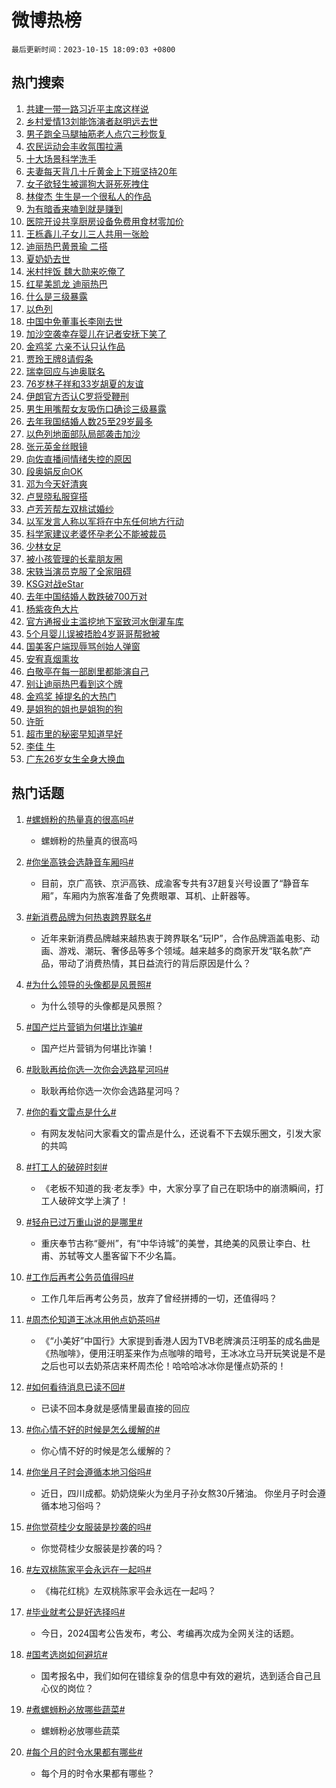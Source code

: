 # 微博热榜

`最后更新时间：2023-10-15 18:09:03 +0800`

## 热门搜索

1. [共建一带一路习近平主席这样说](https://m.weibo.cn/search?containerid=100103type%3D1%26t%3D10%26q%3D%23%E5%85%B1%E5%BB%BA%E4%B8%80%E5%B8%A6%E4%B8%80%E8%B7%AF%E4%B9%A0%E8%BF%91%E5%B9%B3%E4%B8%BB%E5%B8%AD%E8%BF%99%E6%A0%B7%E8%AF%B4%23&stream_entry_id=51&isnewpage=1&extparam=seat%3D1%26stream_entry_id%3D51%26pos%3D0%26filter_type%3Drealtimehot%26q%3D%2523%25E5%2585%25B1%25E5%25BB%25BA%25E4%25B8%2580%25E5%25B8%25A6%25E4%25B8%2580%25E8%25B7%25AF%25E4%25B9%25A0%25E8%25BF%2591%25E5%25B9%25B3%25E4%25B8%25BB%25E5%25B8%25AD%25E8%25BF%2599%25E6%25A0%25B7%25E8%25AF%25B4%2523%26dgr%3D0%26c_type%3D51%26cate%3D10103%26display_time%3D1697364542%26pre_seqid%3D169736454257102721027)
1. [乡村爱情13刘能饰演者赵明远去世](https://m.weibo.cn/search?containerid=100103type%3D1%26t%3D10%26q%3D%23%E4%B9%A1%E6%9D%91%E7%88%B1%E6%83%8513%E5%88%98%E8%83%BD%E9%A5%B0%E6%BC%94%E8%80%85%E8%B5%B5%E6%98%8E%E8%BF%9C%E5%8E%BB%E4%B8%96%23&stream_entry_id=31&isnewpage=1&extparam=seat%3D1%26band_rank%3D1%26cate%3D5001%26stream_entry_id%3D31%26lcate%3D5001%26q%3D%2523%25E4%25B9%25A1%25E6%259D%2591%25E7%2588%25B1%25E6%2583%258513%25E5%2588%2598%25E8%2583%25BD%25E9%25A5%25B0%25E6%25BC%2594%25E8%2580%2585%25E8%25B5%25B5%25E6%2598%258E%25E8%25BF%259C%25E5%258E%25BB%25E4%25B8%2596%2523%26pos%3D0%26flag%3D2%26c_type%3D31%26dgr%3D0%26realpos%3D1%26filter_type%3Drealtimehot%26display_time%3D1697364542%26pre_seqid%3D169736454257102721027)
1. [男子跑全马腿抽筋老人点穴三秒恢复](https://m.weibo.cn/search?containerid=100103type%3D1%26t%3D10%26q%3D%23%E7%94%B7%E5%AD%90%E8%B7%91%E5%85%A8%E9%A9%AC%E8%85%BF%E6%8A%BD%E7%AD%8B%E8%80%81%E4%BA%BA%E7%82%B9%E7%A9%B4%E4%B8%89%E7%A7%92%E6%81%A2%E5%A4%8D%23&stream_entry_id=31&isnewpage=1&extparam=seat%3D1%26band_rank%3D2%26cate%3D5001%26stream_entry_id%3D31%26lcate%3D5001%26q%3D%2523%25E7%2594%25B7%25E5%25AD%2590%25E8%25B7%2591%25E5%2585%25A8%25E9%25A9%25AC%25E8%2585%25BF%25E6%258A%25BD%25E7%25AD%258B%25E8%2580%2581%25E4%25BA%25BA%25E7%2582%25B9%25E7%25A9%25B4%25E4%25B8%2589%25E7%25A7%2592%25E6%2581%25A2%25E5%25A4%258D%2523%26pos%3D1%26flag%3D32768%26c_type%3D31%26dgr%3D0%26realpos%3D2%26filter_type%3Drealtimehot%26display_time%3D1697364542%26pre_seqid%3D169736454257102721027)
1. [农民运动会丰收氛围拉满](https://m.weibo.cn/search?containerid=100103type%3D1%26t%3D10%26q%3D%23%E5%86%9C%E6%B0%91%E8%BF%90%E5%8A%A8%E4%BC%9A%E4%B8%B0%E6%94%B6%E6%B0%9B%E5%9B%B4%E6%8B%89%E6%BB%A1%23&stream_entry_id=31&isnewpage=1&extparam=seat%3D1%26band_rank%3D3%26cate%3D5001%26stream_entry_id%3D31%26lcate%3D5001%26q%3D%2523%25E5%2586%259C%25E6%25B0%2591%25E8%25BF%2590%25E5%258A%25A8%25E4%25BC%259A%25E4%25B8%25B0%25E6%2594%25B6%25E6%25B0%259B%25E5%259B%25B4%25E6%258B%2589%25E6%25BB%25A1%2523%26pos%3D2%26flag%3D0%26c_type%3D31%26dgr%3D0%26realpos%3D3%26filter_type%3Drealtimehot%26display_time%3D1697364542%26pre_seqid%3D169736454257102721027)
1. [十大场景科学洗手](https://m.weibo.cn/search?containerid=100103type%3D1%26t%3D10%26q%3D%23%E5%8D%81%E5%A4%A7%E5%9C%BA%E6%99%AF%E7%A7%91%E5%AD%A6%E6%B4%97%E6%89%8B%23&stream_entry_id=31&isnewpage=1&extparam=seat%3D1%26band_rank%3D4%26stream_entry_id%3D31%26is_ad_pos%3D1%26adid%3D207777%26lcate%3D5001%26topic_ad%3D1%26pos%3D3%26filter_type%3Drealtimehot%26q%3D%2523%25E5%258D%2581%25E5%25A4%25A7%25E5%259C%25BA%25E6%2599%25AF%25E7%25A7%2591%25E5%25AD%25A6%25E6%25B4%2597%25E6%2589%258B%2523%26dgr%3D0%26c_type%3D31%26cate%3D5001%26display_time%3D1697364542%26pre_seqid%3D169736454257102721027)
1. [夫妻每天背几十斤黄金上下班坚持20年](https://m.weibo.cn/search?containerid=100103type%3D1%26t%3D10%26q%3D%23%E5%A4%AB%E5%A6%BB%E6%AF%8F%E5%A4%A9%E8%83%8C%E5%87%A0%E5%8D%81%E6%96%A4%E9%BB%84%E9%87%91%E4%B8%8A%E4%B8%8B%E7%8F%AD%E5%9D%9A%E6%8C%8120%E5%B9%B4%23&stream_entry_id=31&isnewpage=1&extparam=seat%3D1%26band_rank%3D4%26cate%3D5001%26stream_entry_id%3D31%26lcate%3D5001%26q%3D%2523%25E5%25A4%25AB%25E5%25A6%25BB%25E6%25AF%258F%25E5%25A4%25A9%25E8%2583%258C%25E5%2587%25A0%25E5%258D%2581%25E6%2596%25A4%25E9%25BB%2584%25E9%2587%2591%25E4%25B8%258A%25E4%25B8%258B%25E7%258F%25AD%25E5%259D%259A%25E6%258C%258120%25E5%25B9%25B4%2523%26pos%3D4%26flag%3D1%26c_type%3D31%26dgr%3D0%26realpos%3D4%26filter_type%3Drealtimehot%26display_time%3D1697364542%26pre_seqid%3D169736454257102721027)
1. [女子欲轻生被遛狗大哥死死拽住](https://m.weibo.cn/search?containerid=100103type%3D1%26t%3D10%26q%3D%23%E5%A5%B3%E5%AD%90%E6%AC%B2%E8%BD%BB%E7%94%9F%E8%A2%AB%E9%81%9B%E7%8B%97%E5%A4%A7%E5%93%A5%E6%AD%BB%E6%AD%BB%E6%8B%BD%E4%BD%8F%23&stream_entry_id=31&isnewpage=1&extparam=seat%3D1%26band_rank%3D5%26cate%3D5001%26stream_entry_id%3D31%26lcate%3D5001%26q%3D%2523%25E5%25A5%25B3%25E5%25AD%2590%25E6%25AC%25B2%25E8%25BD%25BB%25E7%2594%259F%25E8%25A2%25AB%25E9%2581%259B%25E7%258B%2597%25E5%25A4%25A7%25E5%2593%25A5%25E6%25AD%25BB%25E6%25AD%25BB%25E6%258B%25BD%25E4%25BD%258F%2523%26pos%3D5%26flag%3D32768%26c_type%3D31%26dgr%3D0%26realpos%3D5%26filter_type%3Drealtimehot%26display_time%3D1697364542%26pre_seqid%3D169736454257102721027)
1. [林俊杰 生生是一个很私人的作品](https://m.weibo.cn/search?containerid=100103type%3D1%26t%3D10%26q%3D%E6%9E%97%E4%BF%8A%E6%9D%B0+%E7%94%9F%E7%94%9F%E6%98%AF%E4%B8%80%E4%B8%AA%E5%BE%88%E7%A7%81%E4%BA%BA%E7%9A%84%E4%BD%9C%E5%93%81&stream_entry_id=31&isnewpage=1&extparam=seat%3D1%26band_rank%3D6%26cate%3D5001%26stream_entry_id%3D31%26lcate%3D5001%26q%3D%25E6%259E%2597%25E4%25BF%258A%25E6%259D%25B0%2520%25E7%2594%259F%25E7%2594%259F%25E6%2598%25AF%25E4%25B8%2580%25E4%25B8%25AA%25E5%25BE%2588%25E7%25A7%2581%25E4%25BA%25BA%25E7%259A%2584%25E4%25BD%259C%25E5%2593%2581%26pos%3D6%26flag%3D1%26c_type%3D31%26dgr%3D0%26realpos%3D6%26filter_type%3Drealtimehot%26display_time%3D1697364542%26pre_seqid%3D169736454257102721027)
1. [为有暗香来嗑到就是赚到](https://m.weibo.cn/search?containerid=100103type%3D1%26t%3D10%26q%3D%23%E4%B8%BA%E6%9C%89%E6%9A%97%E9%A6%99%E6%9D%A5%E5%97%91%E5%88%B0%E5%B0%B1%E6%98%AF%E8%B5%9A%E5%88%B0%23&stream_entry_id=31&isnewpage=1&extparam=seat%3D1%26band_rank%3D7%26stream_entry_id%3D31%26is_ad_pos%3D1%26lcate%3D5001%26adid%3D207905%26pos%3D7%26filter_type%3Drealtimehot%26q%3D%2523%25E4%25B8%25BA%25E6%259C%2589%25E6%259A%2597%25E9%25A6%2599%25E6%259D%25A5%25E5%2597%2591%25E5%2588%25B0%25E5%25B0%25B1%25E6%2598%25AF%25E8%25B5%259A%25E5%2588%25B0%2523%26dgr%3D0%26c_type%3D31%26cate%3D5001%26display_time%3D1697364542%26pre_seqid%3D169736454257102721027)
1. [医院开设共享厨房设备免费用食材零加价](https://m.weibo.cn/search?containerid=100103type%3D1%26t%3D10%26q%3D%23%E5%8C%BB%E9%99%A2%E5%BC%80%E8%AE%BE%E5%85%B1%E4%BA%AB%E5%8E%A8%E6%88%BF%E8%AE%BE%E5%A4%87%E5%85%8D%E8%B4%B9%E7%94%A8%E9%A3%9F%E6%9D%90%E9%9B%B6%E5%8A%A0%E4%BB%B7%23&stream_entry_id=31&isnewpage=1&extparam=seat%3D1%26band_rank%3D7%26cate%3D5001%26stream_entry_id%3D31%26lcate%3D5001%26q%3D%2523%25E5%258C%25BB%25E9%2599%25A2%25E5%25BC%2580%25E8%25AE%25BE%25E5%2585%25B1%25E4%25BA%25AB%25E5%258E%25A8%25E6%2588%25BF%25E8%25AE%25BE%25E5%25A4%2587%25E5%2585%258D%25E8%25B4%25B9%25E7%2594%25A8%25E9%25A3%259F%25E6%259D%2590%25E9%259B%25B6%25E5%258A%25A0%25E4%25BB%25B7%2523%26pos%3D8%26flag%3D32768%26c_type%3D31%26dgr%3D0%26realpos%3D7%26filter_type%3Drealtimehot%26display_time%3D1697364542%26pre_seqid%3D169736454257102721027)
1. [王栎鑫儿子女儿三人共用一张脸](https://m.weibo.cn/search?containerid=100103type%3D1%26t%3D10%26q%3D%23%E7%8E%8B%E6%A0%8E%E9%91%AB%E5%84%BF%E5%AD%90%E5%A5%B3%E5%84%BF%E4%B8%89%E4%BA%BA%E5%85%B1%E7%94%A8%E4%B8%80%E5%BC%A0%E8%84%B8%23&stream_entry_id=31&isnewpage=1&extparam=seat%3D1%26band_rank%3D8%26cate%3D5001%26stream_entry_id%3D31%26lcate%3D5001%26q%3D%2523%25E7%258E%258B%25E6%25A0%258E%25E9%2591%25AB%25E5%2584%25BF%25E5%25AD%2590%25E5%25A5%25B3%25E5%2584%25BF%25E4%25B8%2589%25E4%25BA%25BA%25E5%2585%25B1%25E7%2594%25A8%25E4%25B8%2580%25E5%25BC%25A0%25E8%2584%25B8%2523%26pos%3D9%26flag%3D2%26c_type%3D31%26dgr%3D0%26realpos%3D8%26filter_type%3Drealtimehot%26display_time%3D1697364542%26pre_seqid%3D169736454257102721027)
1. [迪丽热巴黄景瑜 二搭](https://m.weibo.cn/search?containerid=100103type%3D1%26t%3D10%26q%3D%E8%BF%AA%E4%B8%BD%E7%83%AD%E5%B7%B4%E9%BB%84%E6%99%AF%E7%91%9C+%E4%BA%8C%E6%90%AD&stream_entry_id=31&isnewpage=1&extparam=seat%3D1%26band_rank%3D9%26cate%3D5001%26stream_entry_id%3D31%26lcate%3D5001%26q%3D%25E8%25BF%25AA%25E4%25B8%25BD%25E7%2583%25AD%25E5%25B7%25B4%25E9%25BB%2584%25E6%2599%25AF%25E7%2591%259C%2520%25E4%25BA%258C%25E6%2590%25AD%26pos%3D10%26flag%3D2%26c_type%3D31%26dgr%3D0%26realpos%3D9%26filter_type%3Drealtimehot%26display_time%3D1697364542%26pre_seqid%3D169736454257102721027)
1. [夏奶奶去世](https://m.weibo.cn/search?containerid=100103type%3D1%26t%3D10%26q%3D%E5%A4%8F%E5%A5%B6%E5%A5%B6%E5%8E%BB%E4%B8%96&stream_entry_id=31&isnewpage=1&extparam=seat%3D1%26band_rank%3D10%26cate%3D5001%26stream_entry_id%3D31%26lcate%3D5001%26q%3D%25E5%25A4%258F%25E5%25A5%25B6%25E5%25A5%25B6%25E5%258E%25BB%25E4%25B8%2596%26pos%3D11%26flag%3D2%26c_type%3D31%26dgr%3D0%26realpos%3D10%26filter_type%3Drealtimehot%26display_time%3D1697364542%26pre_seqid%3D169736454257102721027)
1. [米村拌饭 魏大勋来吃俺了](https://m.weibo.cn/search?containerid=100103type%3D1%26t%3D10%26q%3D%E7%B1%B3%E6%9D%91%E6%8B%8C%E9%A5%AD+%E9%AD%8F%E5%A4%A7%E5%8B%8B%E6%9D%A5%E5%90%83%E4%BF%BA%E4%BA%86&stream_entry_id=31&isnewpage=1&extparam=seat%3D1%26band_rank%3D11%26cate%3D5001%26stream_entry_id%3D31%26lcate%3D5001%26q%3D%25E7%25B1%25B3%25E6%259D%2591%25E6%258B%258C%25E9%25A5%25AD%2520%25E9%25AD%258F%25E5%25A4%25A7%25E5%258B%258B%25E6%259D%25A5%25E5%2590%2583%25E4%25BF%25BA%25E4%25BA%2586%26pos%3D12%26flag%3D1%26c_type%3D31%26dgr%3D0%26realpos%3D11%26filter_type%3Drealtimehot%26display_time%3D1697364542%26pre_seqid%3D169736454257102721027)
1. [红星美凯龙 迪丽热巴](https://m.weibo.cn/search?containerid=100103type%3D1%26t%3D10%26q%3D%E7%BA%A2%E6%98%9F%E7%BE%8E%E5%87%AF%E9%BE%99+%E8%BF%AA%E4%B8%BD%E7%83%AD%E5%B7%B4&stream_entry_id=31&isnewpage=1&extparam=seat%3D1%26band_rank%3D12%26cate%3D5001%26stream_entry_id%3D31%26lcate%3D5001%26q%3D%25E7%25BA%25A2%25E6%2598%259F%25E7%25BE%258E%25E5%2587%25AF%25E9%25BE%2599%2520%25E8%25BF%25AA%25E4%25B8%25BD%25E7%2583%25AD%25E5%25B7%25B4%26pos%3D13%26flag%3D0%26c_type%3D31%26dgr%3D0%26realpos%3D12%26filter_type%3Drealtimehot%26display_time%3D1697364542%26pre_seqid%3D169736454257102721027)
1. [什么是三级暴露](https://m.weibo.cn/search?containerid=100103type%3D1%26t%3D10%26q%3D%23%E4%BB%80%E4%B9%88%E6%98%AF%E4%B8%89%E7%BA%A7%E6%9A%B4%E9%9C%B2%23&stream_entry_id=31&isnewpage=1&extparam=seat%3D1%26band_rank%3D13%26cate%3D5001%26stream_entry_id%3D31%26lcate%3D5001%26q%3D%2523%25E4%25BB%2580%25E4%25B9%2588%25E6%2598%25AF%25E4%25B8%2589%25E7%25BA%25A7%25E6%259A%25B4%25E9%259C%25B2%2523%26pos%3D14%26flag%3D2%26c_type%3D31%26dgr%3D0%26realpos%3D13%26filter_type%3Drealtimehot%26display_time%3D1697364542%26pre_seqid%3D169736454257102721027)
1. [以色列](https://m.weibo.cn/search?containerid=100103type%3D1%26t%3D10%26q%3D%23%E4%BB%A5%E8%89%B2%E5%88%97%23&stream_entry_id=31&isnewpage=1&extparam=seat%3D1%26band_rank%3D14%26cate%3D5001%26stream_entry_id%3D31%26lcate%3D5001%26q%3D%2523%25E4%25BB%25A5%25E8%2589%25B2%25E5%2588%2597%2523%26pos%3D15%26flag%3D1%26c_type%3D31%26dgr%3D0%26realpos%3D14%26filter_type%3Drealtimehot%26display_time%3D1697364542%26pre_seqid%3D169736454257102721027)
1. [中国中免董事长李刚去世](https://m.weibo.cn/search?containerid=100103type%3D1%26t%3D10%26q%3D%23%E4%B8%AD%E5%9B%BD%E4%B8%AD%E5%85%8D%E8%91%A3%E4%BA%8B%E9%95%BF%E6%9D%8E%E5%88%9A%E5%8E%BB%E4%B8%96%23&stream_entry_id=31&isnewpage=1&extparam=seat%3D1%26band_rank%3D15%26cate%3D5001%26stream_entry_id%3D31%26lcate%3D5001%26q%3D%2523%25E4%25B8%25AD%25E5%259B%25BD%25E4%25B8%25AD%25E5%2585%258D%25E8%2591%25A3%25E4%25BA%258B%25E9%2595%25BF%25E6%259D%258E%25E5%2588%259A%25E5%258E%25BB%25E4%25B8%2596%2523%26pos%3D16%26flag%3D1%26c_type%3D31%26dgr%3D0%26realpos%3D15%26filter_type%3Drealtimehot%26display_time%3D1697364542%26pre_seqid%3D169736454257102721027)
1. [加沙空袭幸存婴儿在记者安抚下笑了](https://m.weibo.cn/search?containerid=100103type%3D1%26t%3D10%26q%3D%23%E5%8A%A0%E6%B2%99%E7%A9%BA%E8%A2%AD%E5%B9%B8%E5%AD%98%E5%A9%B4%E5%84%BF%E5%9C%A8%E8%AE%B0%E8%80%85%E5%AE%89%E6%8A%9A%E4%B8%8B%E7%AC%91%E4%BA%86%23&stream_entry_id=31&isnewpage=1&extparam=seat%3D1%26band_rank%3D16%26cate%3D5001%26stream_entry_id%3D31%26lcate%3D5001%26q%3D%2523%25E5%258A%25A0%25E6%25B2%2599%25E7%25A9%25BA%25E8%25A2%25AD%25E5%25B9%25B8%25E5%25AD%2598%25E5%25A9%25B4%25E5%2584%25BF%25E5%259C%25A8%25E8%25AE%25B0%25E8%2580%2585%25E5%25AE%2589%25E6%258A%259A%25E4%25B8%258B%25E7%25AC%2591%25E4%25BA%2586%2523%26pos%3D17%26flag%3D0%26c_type%3D31%26dgr%3D0%26realpos%3D16%26filter_type%3Drealtimehot%26display_time%3D1697364542%26pre_seqid%3D169736454257102721027)
1. [金鸡奖 六亲不认只认作品](https://m.weibo.cn/search?containerid=100103type%3D1%26t%3D10%26q%3D%E9%87%91%E9%B8%A1%E5%A5%96+%E5%85%AD%E4%BA%B2%E4%B8%8D%E8%AE%A4%E5%8F%AA%E8%AE%A4%E4%BD%9C%E5%93%81&stream_entry_id=31&isnewpage=1&extparam=seat%3D1%26band_rank%3D17%26cate%3D5001%26stream_entry_id%3D31%26lcate%3D5001%26q%3D%25E9%2587%2591%25E9%25B8%25A1%25E5%25A5%2596%2520%25E5%2585%25AD%25E4%25BA%25B2%25E4%25B8%258D%25E8%25AE%25A4%25E5%258F%25AA%25E8%25AE%25A4%25E4%25BD%259C%25E5%2593%2581%26pos%3D18%26flag%3D0%26c_type%3D31%26dgr%3D0%26realpos%3D17%26filter_type%3Drealtimehot%26display_time%3D1697364542%26pre_seqid%3D169736454257102721027)
1. [贾玲王牌8请假条](https://m.weibo.cn/search?containerid=100103type%3D1%26t%3D10%26q%3D%23%E8%B4%BE%E7%8E%B2%E7%8E%8B%E7%89%8C8%E8%AF%B7%E5%81%87%E6%9D%A1%23&stream_entry_id=31&isnewpage=1&extparam=seat%3D1%26band_rank%3D18%26cate%3D5001%26stream_entry_id%3D31%26lcate%3D5001%26q%3D%2523%25E8%25B4%25BE%25E7%258E%25B2%25E7%258E%258B%25E7%2589%258C8%25E8%25AF%25B7%25E5%2581%2587%25E6%259D%25A1%2523%26pos%3D19%26flag%3D2%26c_type%3D31%26dgr%3D0%26realpos%3D18%26filter_type%3Drealtimehot%26display_time%3D1697364542%26pre_seqid%3D169736454257102721027)
1. [瑞幸回应与迪奥联名](https://m.weibo.cn/search?containerid=100103type%3D1%26t%3D10%26q%3D%23%E7%91%9E%E5%B9%B8%E5%9B%9E%E5%BA%94%E4%B8%8E%E8%BF%AA%E5%A5%A5%E8%81%94%E5%90%8D%23&stream_entry_id=31&isnewpage=1&extparam=seat%3D1%26band_rank%3D19%26cate%3D5001%26stream_entry_id%3D31%26lcate%3D5001%26q%3D%2523%25E7%2591%259E%25E5%25B9%25B8%25E5%259B%259E%25E5%25BA%2594%25E4%25B8%258E%25E8%25BF%25AA%25E5%25A5%25A5%25E8%2581%2594%25E5%2590%258D%2523%26pos%3D20%26flag%3D0%26c_type%3D31%26dgr%3D0%26realpos%3D19%26filter_type%3Drealtimehot%26display_time%3D1697364542%26pre_seqid%3D169736454257102721027)
1. [76岁林子祥和33岁胡夏的友谊](https://m.weibo.cn/search?containerid=100103type%3D1%26t%3D10%26q%3D%2376%E5%B2%81%E6%9E%97%E5%AD%90%E7%A5%A5%E5%92%8C33%E5%B2%81%E8%83%A1%E5%A4%8F%E7%9A%84%E5%8F%8B%E8%B0%8A%23&stream_entry_id=31&isnewpage=1&extparam=seat%3D1%26band_rank%3D20%26cate%3D5001%26stream_entry_id%3D31%26lcate%3D5001%26q%3D%252376%25E5%25B2%2581%25E6%259E%2597%25E5%25AD%2590%25E7%25A5%25A5%25E5%2592%258C33%25E5%25B2%2581%25E8%2583%25A1%25E5%25A4%258F%25E7%259A%2584%25E5%258F%258B%25E8%25B0%258A%2523%26pos%3D21%26flag%3D0%26c_type%3D31%26dgr%3D0%26realpos%3D20%26filter_type%3Drealtimehot%26display_time%3D1697364542%26pre_seqid%3D169736454257102721027)
1. [伊朗官方否认C罗将受鞭刑](https://m.weibo.cn/search?containerid=100103type%3D1%26t%3D10%26q%3D%23%E4%BC%8A%E6%9C%97%E5%AE%98%E6%96%B9%E5%90%A6%E8%AE%A4C%E7%BD%97%E5%B0%86%E5%8F%97%E9%9E%AD%E5%88%91%23&stream_entry_id=31&isnewpage=1&extparam=seat%3D1%26band_rank%3D21%26cate%3D5001%26stream_entry_id%3D31%26lcate%3D5001%26q%3D%2523%25E4%25BC%258A%25E6%259C%2597%25E5%25AE%2598%25E6%2596%25B9%25E5%2590%25A6%25E8%25AE%25A4C%25E7%25BD%2597%25E5%25B0%2586%25E5%258F%2597%25E9%259E%25AD%25E5%2588%2591%2523%26pos%3D22%26flag%3D1%26c_type%3D31%26dgr%3D0%26realpos%3D21%26filter_type%3Drealtimehot%26display_time%3D1697364542%26pre_seqid%3D169736454257102721027)
1. [男生用嘴帮女友吸伤口确诊三级暴露](https://m.weibo.cn/search?containerid=100103type%3D1%26t%3D10%26q%3D%23%E7%94%B7%E7%94%9F%E7%94%A8%E5%98%B4%E5%B8%AE%E5%A5%B3%E5%8F%8B%E5%90%B8%E4%BC%A4%E5%8F%A3%E7%A1%AE%E8%AF%8A%E4%B8%89%E7%BA%A7%E6%9A%B4%E9%9C%B2%23&stream_entry_id=31&isnewpage=1&extparam=seat%3D1%26band_rank%3D22%26cate%3D5001%26stream_entry_id%3D31%26lcate%3D5001%26q%3D%2523%25E7%2594%25B7%25E7%2594%259F%25E7%2594%25A8%25E5%2598%25B4%25E5%25B8%25AE%25E5%25A5%25B3%25E5%258F%258B%25E5%2590%25B8%25E4%25BC%25A4%25E5%258F%25A3%25E7%25A1%25AE%25E8%25AF%258A%25E4%25B8%2589%25E7%25BA%25A7%25E6%259A%25B4%25E9%259C%25B2%2523%26pos%3D23%26flag%3D0%26c_type%3D31%26dgr%3D0%26realpos%3D22%26filter_type%3Drealtimehot%26display_time%3D1697364542%26pre_seqid%3D169736454257102721027)
1. [去年我国结婚人数25至29岁最多](https://m.weibo.cn/search?containerid=100103type%3D1%26t%3D10%26q%3D%23%E5%8E%BB%E5%B9%B4%E6%88%91%E5%9B%BD%E7%BB%93%E5%A9%9A%E4%BA%BA%E6%95%B025%E8%87%B329%E5%B2%81%E6%9C%80%E5%A4%9A%23&stream_entry_id=31&isnewpage=1&extparam=seat%3D1%26band_rank%3D23%26cate%3D5001%26stream_entry_id%3D31%26lcate%3D5001%26q%3D%2523%25E5%258E%25BB%25E5%25B9%25B4%25E6%2588%2591%25E5%259B%25BD%25E7%25BB%2593%25E5%25A9%259A%25E4%25BA%25BA%25E6%2595%25B025%25E8%2587%25B329%25E5%25B2%2581%25E6%259C%2580%25E5%25A4%259A%2523%26pos%3D24%26flag%3D1%26c_type%3D31%26dgr%3D0%26realpos%3D23%26filter_type%3Drealtimehot%26display_time%3D1697364542%26pre_seqid%3D169736454257102721027)
1. [以色列地面部队局部袭击加沙](https://m.weibo.cn/search?containerid=100103type%3D1%26t%3D10%26q%3D%23%E4%BB%A5%E8%89%B2%E5%88%97%E5%9C%B0%E9%9D%A2%E9%83%A8%E9%98%9F%E5%B1%80%E9%83%A8%E8%A2%AD%E5%87%BB%E5%8A%A0%E6%B2%99%23&stream_entry_id=31&isnewpage=1&extparam=seat%3D1%26band_rank%3D24%26cate%3D5001%26stream_entry_id%3D31%26lcate%3D5001%26q%3D%2523%25E4%25BB%25A5%25E8%2589%25B2%25E5%2588%2597%25E5%259C%25B0%25E9%259D%25A2%25E9%2583%25A8%25E9%2598%259F%25E5%25B1%2580%25E9%2583%25A8%25E8%25A2%25AD%25E5%2587%25BB%25E5%258A%25A0%25E6%25B2%2599%2523%26pos%3D25%26flag%3D1%26c_type%3D31%26dgr%3D0%26realpos%3D24%26filter_type%3Drealtimehot%26display_time%3D1697364542%26pre_seqid%3D169736454257102721027)
1. [张元英金丝眼镜](https://m.weibo.cn/search?containerid=100103type%3D1%26t%3D10%26q%3D%23%E5%BC%A0%E5%85%83%E8%8B%B1%E9%87%91%E4%B8%9D%E7%9C%BC%E9%95%9C%23&stream_entry_id=31&isnewpage=1&extparam=seat%3D1%26band_rank%3D25%26cate%3D5001%26stream_entry_id%3D31%26lcate%3D5001%26q%3D%2523%25E5%25BC%25A0%25E5%2585%2583%25E8%258B%25B1%25E9%2587%2591%25E4%25B8%259D%25E7%259C%25BC%25E9%2595%259C%2523%26pos%3D26%26flag%3D0%26c_type%3D31%26dgr%3D0%26realpos%3D25%26filter_type%3Drealtimehot%26display_time%3D1697364542%26pre_seqid%3D169736454257102721027)
1. [向佐直播间情绪失控的原因](https://m.weibo.cn/search?containerid=100103type%3D1%26t%3D10%26q%3D%23%E5%90%91%E4%BD%90%E7%9B%B4%E6%92%AD%E9%97%B4%E6%83%85%E7%BB%AA%E5%A4%B1%E6%8E%A7%E7%9A%84%E5%8E%9F%E5%9B%A0%23&stream_entry_id=31&isnewpage=1&extparam=seat%3D1%26band_rank%3D26%26cate%3D5001%26stream_entry_id%3D31%26lcate%3D5001%26q%3D%2523%25E5%2590%2591%25E4%25BD%2590%25E7%259B%25B4%25E6%2592%25AD%25E9%2597%25B4%25E6%2583%2585%25E7%25BB%25AA%25E5%25A4%25B1%25E6%258E%25A7%25E7%259A%2584%25E5%258E%259F%25E5%259B%25A0%2523%26pos%3D27%26flag%3D0%26c_type%3D31%26dgr%3D0%26realpos%3D26%26filter_type%3Drealtimehot%26display_time%3D1697364542%26pre_seqid%3D169736454257102721027)
1. [段奥娟反向OK](https://m.weibo.cn/search?containerid=100103type%3D1%26t%3D10%26q%3D%23%E6%AE%B5%E5%A5%A5%E5%A8%9F%E5%8F%8D%E5%90%91OK%23&stream_entry_id=31&isnewpage=1&extparam=seat%3D1%26band_rank%3D27%26cate%3D5001%26stream_entry_id%3D31%26lcate%3D5001%26q%3D%2523%25E6%25AE%25B5%25E5%25A5%25A5%25E5%25A8%259F%25E5%258F%258D%25E5%2590%2591OK%2523%26pos%3D28%26flag%3D1%26c_type%3D31%26dgr%3D0%26realpos%3D27%26filter_type%3Drealtimehot%26display_time%3D1697364542%26pre_seqid%3D169736454257102721027)
1. [邓为今天好清爽](https://m.weibo.cn/search?containerid=100103type%3D1%26t%3D10%26q%3D%23%E9%82%93%E4%B8%BA%E4%BB%8A%E5%A4%A9%E5%A5%BD%E6%B8%85%E7%88%BD%23&stream_entry_id=31&isnewpage=1&extparam=seat%3D1%26band_rank%3D28%26cate%3D5001%26stream_entry_id%3D31%26lcate%3D5001%26q%3D%2523%25E9%2582%2593%25E4%25B8%25BA%25E4%25BB%258A%25E5%25A4%25A9%25E5%25A5%25BD%25E6%25B8%2585%25E7%2588%25BD%2523%26pos%3D29%26flag%3D1%26c_type%3D31%26dgr%3D0%26realpos%3D28%26filter_type%3Drealtimehot%26display_time%3D1697364542%26pre_seqid%3D169736454257102721027)
1. [卢昱晓私服穿搭](https://m.weibo.cn/search?containerid=100103type%3D1%26t%3D10%26q%3D%23%E5%8D%A2%E6%98%B1%E6%99%93%E7%A7%81%E6%9C%8D%E7%A9%BF%E6%90%AD%23&stream_entry_id=31&isnewpage=1&extparam=seat%3D1%26band_rank%3D29%26cate%3D5001%26stream_entry_id%3D31%26lcate%3D5001%26q%3D%2523%25E5%258D%25A2%25E6%2598%25B1%25E6%2599%2593%25E7%25A7%2581%25E6%259C%258D%25E7%25A9%25BF%25E6%2590%25AD%2523%26pos%3D30%26flag%3D1%26c_type%3D31%26dgr%3D0%26realpos%3D29%26filter_type%3Drealtimehot%26display_time%3D1697364542%26pre_seqid%3D169736454257102721027)
1. [卢芳芳帮左双桃试婚纱](https://m.weibo.cn/search?containerid=100103type%3D1%26t%3D10%26q%3D%23%E5%8D%A2%E8%8A%B3%E8%8A%B3%E5%B8%AE%E5%B7%A6%E5%8F%8C%E6%A1%83%E8%AF%95%E5%A9%9A%E7%BA%B1%23&stream_entry_id=31&isnewpage=1&extparam=seat%3D1%26band_rank%3D30%26cate%3D5001%26stream_entry_id%3D31%26lcate%3D5001%26q%3D%2523%25E5%258D%25A2%25E8%258A%25B3%25E8%258A%25B3%25E5%25B8%25AE%25E5%25B7%25A6%25E5%258F%258C%25E6%25A1%2583%25E8%25AF%2595%25E5%25A9%259A%25E7%25BA%25B1%2523%26pos%3D31%26flag%3D1%26c_type%3D31%26dgr%3D0%26realpos%3D30%26filter_type%3Drealtimehot%26display_time%3D1697364542%26pre_seqid%3D169736454257102721027)
1. [以军发言人称以军将在中东任何地方行动](https://m.weibo.cn/search?containerid=100103type%3D1%26t%3D10%26q%3D%23%E4%BB%A5%E5%86%9B%E5%8F%91%E8%A8%80%E4%BA%BA%E7%A7%B0%E4%BB%A5%E5%86%9B%E5%B0%86%E5%9C%A8%E4%B8%AD%E4%B8%9C%E4%BB%BB%E4%BD%95%E5%9C%B0%E6%96%B9%E8%A1%8C%E5%8A%A8%23&stream_entry_id=31&isnewpage=1&extparam=seat%3D1%26band_rank%3D31%26cate%3D5001%26stream_entry_id%3D31%26lcate%3D5001%26q%3D%2523%25E4%25BB%25A5%25E5%2586%259B%25E5%258F%2591%25E8%25A8%2580%25E4%25BA%25BA%25E7%25A7%25B0%25E4%25BB%25A5%25E5%2586%259B%25E5%25B0%2586%25E5%259C%25A8%25E4%25B8%25AD%25E4%25B8%259C%25E4%25BB%25BB%25E4%25BD%2595%25E5%259C%25B0%25E6%2596%25B9%25E8%25A1%258C%25E5%258A%25A8%2523%26pos%3D32%26flag%3D1%26c_type%3D31%26dgr%3D0%26realpos%3D31%26filter_type%3Drealtimehot%26display_time%3D1697364542%26pre_seqid%3D169736454257102721027)
1. [科学家建议老婆怀孕老公不能被裁员](https://m.weibo.cn/search?containerid=100103type%3D1%26t%3D10%26q%3D%23%E7%A7%91%E5%AD%A6%E5%AE%B6%E5%BB%BA%E8%AE%AE%E8%80%81%E5%A9%86%E6%80%80%E5%AD%95%E8%80%81%E5%85%AC%E4%B8%8D%E8%83%BD%E8%A2%AB%E8%A3%81%E5%91%98%23&stream_entry_id=31&isnewpage=1&extparam=seat%3D1%26band_rank%3D32%26cate%3D5001%26stream_entry_id%3D31%26lcate%3D5001%26q%3D%2523%25E7%25A7%2591%25E5%25AD%25A6%25E5%25AE%25B6%25E5%25BB%25BA%25E8%25AE%25AE%25E8%2580%2581%25E5%25A9%2586%25E6%2580%2580%25E5%25AD%2595%25E8%2580%2581%25E5%2585%25AC%25E4%25B8%258D%25E8%2583%25BD%25E8%25A2%25AB%25E8%25A3%2581%25E5%2591%2598%2523%26pos%3D33%26flag%3D0%26c_type%3D31%26dgr%3D0%26realpos%3D32%26filter_type%3Drealtimehot%26display_time%3D1697364542%26pre_seqid%3D169736454257102721027)
1. [少林女足](https://m.weibo.cn/search?containerid=100103type%3D1%26t%3D10%26q%3D%E5%B0%91%E6%9E%97%E5%A5%B3%E8%B6%B3&stream_entry_id=31&isnewpage=1&extparam=seat%3D1%26band_rank%3D33%26cate%3D5001%26stream_entry_id%3D31%26lcate%3D5001%26q%3D%25E5%25B0%2591%25E6%259E%2597%25E5%25A5%25B3%25E8%25B6%25B3%26pos%3D34%26flag%3D1%26c_type%3D31%26dgr%3D0%26realpos%3D33%26filter_type%3Drealtimehot%26display_time%3D1697364542%26pre_seqid%3D169736454257102721027)
1. [被小孩管理的长辈朋友圈](https://m.weibo.cn/search?containerid=100103type%3D1%26t%3D10%26q%3D%E8%A2%AB%E5%B0%8F%E5%AD%A9%E7%AE%A1%E7%90%86%E7%9A%84%E9%95%BF%E8%BE%88%E6%9C%8B%E5%8F%8B%E5%9C%88&stream_entry_id=31&isnewpage=1&extparam=seat%3D1%26band_rank%3D34%26cate%3D5001%26stream_entry_id%3D31%26lcate%3D5001%26q%3D%25E8%25A2%25AB%25E5%25B0%258F%25E5%25AD%25A9%25E7%25AE%25A1%25E7%2590%2586%25E7%259A%2584%25E9%2595%25BF%25E8%25BE%2588%25E6%259C%258B%25E5%258F%258B%25E5%259C%2588%26pos%3D35%26flag%3D1%26c_type%3D31%26dgr%3D0%26realpos%3D34%26filter_type%3Drealtimehot%26display_time%3D1697364542%26pre_seqid%3D169736454257102721027)
1. [宋轶当演员克服了全家阻碍](https://m.weibo.cn/search?containerid=100103type%3D1%26t%3D10%26q%3D%23%E5%AE%8B%E8%BD%B6%E5%BD%93%E6%BC%94%E5%91%98%E5%85%8B%E6%9C%8D%E4%BA%86%E5%85%A8%E5%AE%B6%E9%98%BB%E7%A2%8D%23&stream_entry_id=31&isnewpage=1&extparam=seat%3D1%26band_rank%3D35%26cate%3D5001%26stream_entry_id%3D31%26lcate%3D5001%26q%3D%2523%25E5%25AE%258B%25E8%25BD%25B6%25E5%25BD%2593%25E6%25BC%2594%25E5%2591%2598%25E5%2585%258B%25E6%259C%258D%25E4%25BA%2586%25E5%2585%25A8%25E5%25AE%25B6%25E9%2598%25BB%25E7%25A2%258D%2523%26pos%3D36%26flag%3D0%26c_type%3D31%26dgr%3D0%26realpos%3D35%26filter_type%3Drealtimehot%26display_time%3D1697364542%26pre_seqid%3D169736454257102721027)
1. [KSG对战eStar](https://m.weibo.cn/search?containerid=100103type%3D1%26t%3D10%26q%3D%23KSG%E5%AF%B9%E6%88%98eStar%23&stream_entry_id=31&isnewpage=1&extparam=seat%3D1%26band_rank%3D36%26cate%3D5001%26stream_entry_id%3D31%26lcate%3D5001%26q%3D%2523KSG%25E5%25AF%25B9%25E6%2588%2598eStar%2523%26pos%3D37%26flag%3D1%26c_type%3D31%26dgr%3D0%26realpos%3D36%26filter_type%3Drealtimehot%26display_time%3D1697364542%26pre_seqid%3D169736454257102721027)
1. [去年中国结婚人数跌破700万对](https://m.weibo.cn/search?containerid=100103type%3D1%26t%3D10%26q%3D%23%E5%8E%BB%E5%B9%B4%E4%B8%AD%E5%9B%BD%E7%BB%93%E5%A9%9A%E4%BA%BA%E6%95%B0%E8%B7%8C%E7%A0%B4700%E4%B8%87%E5%AF%B9%23&stream_entry_id=31&isnewpage=1&extparam=seat%3D1%26band_rank%3D37%26cate%3D5001%26stream_entry_id%3D31%26lcate%3D5001%26q%3D%2523%25E5%258E%25BB%25E5%25B9%25B4%25E4%25B8%25AD%25E5%259B%25BD%25E7%25BB%2593%25E5%25A9%259A%25E4%25BA%25BA%25E6%2595%25B0%25E8%25B7%258C%25E7%25A0%25B4700%25E4%25B8%2587%25E5%25AF%25B9%2523%26pos%3D38%26flag%3D1%26c_type%3D31%26dgr%3D0%26realpos%3D37%26filter_type%3Drealtimehot%26display_time%3D1697364542%26pre_seqid%3D169736454257102721027)
1. [杨紫夜色大片](https://m.weibo.cn/search?containerid=100103type%3D1%26t%3D10%26q%3D%23%E6%9D%A8%E7%B4%AB%E5%A4%9C%E8%89%B2%E5%A4%A7%E7%89%87%23&stream_entry_id=31&isnewpage=1&extparam=seat%3D1%26band_rank%3D38%26cate%3D5001%26stream_entry_id%3D31%26lcate%3D5001%26q%3D%2523%25E6%259D%25A8%25E7%25B4%25AB%25E5%25A4%259C%25E8%2589%25B2%25E5%25A4%25A7%25E7%2589%2587%2523%26pos%3D39%26flag%3D1%26c_type%3D31%26dgr%3D0%26realpos%3D38%26filter_type%3Drealtimehot%26display_time%3D1697364542%26pre_seqid%3D169736454257102721027)
1. [官方通报业主滥挖地下室致河水倒灌车库](https://m.weibo.cn/search?containerid=100103type%3D1%26t%3D10%26q%3D%23%E5%AE%98%E6%96%B9%E9%80%9A%E6%8A%A5%E4%B8%9A%E4%B8%BB%E6%BB%A5%E6%8C%96%E5%9C%B0%E4%B8%8B%E5%AE%A4%E8%87%B4%E6%B2%B3%E6%B0%B4%E5%80%92%E7%81%8C%E8%BD%A6%E5%BA%93%23&stream_entry_id=31&isnewpage=1&extparam=seat%3D1%26band_rank%3D39%26cate%3D5001%26stream_entry_id%3D31%26lcate%3D5001%26q%3D%2523%25E5%25AE%2598%25E6%2596%25B9%25E9%2580%259A%25E6%258A%25A5%25E4%25B8%259A%25E4%25B8%25BB%25E6%25BB%25A5%25E6%258C%2596%25E5%259C%25B0%25E4%25B8%258B%25E5%25AE%25A4%25E8%2587%25B4%25E6%25B2%25B3%25E6%25B0%25B4%25E5%2580%2592%25E7%2581%258C%25E8%25BD%25A6%25E5%25BA%2593%2523%26pos%3D40%26flag%3D0%26c_type%3D31%26dgr%3D0%26realpos%3D39%26filter_type%3Drealtimehot%26display_time%3D1697364542%26pre_seqid%3D169736454257102721027)
1. [5个月婴儿误被捂脸4岁哥哥帮掀被](https://m.weibo.cn/search?containerid=100103type%3D1%26t%3D10%26q%3D%235%E4%B8%AA%E6%9C%88%E5%A9%B4%E5%84%BF%E8%AF%AF%E8%A2%AB%E6%8D%82%E8%84%B84%E5%B2%81%E5%93%A5%E5%93%A5%E5%B8%AE%E6%8E%80%E8%A2%AB%23&stream_entry_id=31&isnewpage=1&extparam=seat%3D1%26band_rank%3D40%26cate%3D5001%26stream_entry_id%3D31%26lcate%3D5001%26q%3D%25235%25E4%25B8%25AA%25E6%259C%2588%25E5%25A9%25B4%25E5%2584%25BF%25E8%25AF%25AF%25E8%25A2%25AB%25E6%258D%2582%25E8%2584%25B84%25E5%25B2%2581%25E5%2593%25A5%25E5%2593%25A5%25E5%25B8%25AE%25E6%258E%2580%25E8%25A2%25AB%2523%26pos%3D41%26flag%3D0%26c_type%3D31%26dgr%3D0%26realpos%3D40%26filter_type%3Drealtimehot%26display_time%3D1697364542%26pre_seqid%3D169736454257102721027)
1. [国美客户端现辱骂创始人弹窗](https://m.weibo.cn/search?containerid=100103type%3D1%26t%3D10%26q%3D%23%E5%9B%BD%E7%BE%8E%E5%AE%A2%E6%88%B7%E7%AB%AF%E7%8E%B0%E8%BE%B1%E9%AA%82%E5%88%9B%E5%A7%8B%E4%BA%BA%E5%BC%B9%E7%AA%97%23&stream_entry_id=31&isnewpage=1&extparam=seat%3D1%26band_rank%3D41%26cate%3D5001%26stream_entry_id%3D31%26lcate%3D5001%26q%3D%2523%25E5%259B%25BD%25E7%25BE%258E%25E5%25AE%25A2%25E6%2588%25B7%25E7%25AB%25AF%25E7%258E%25B0%25E8%25BE%25B1%25E9%25AA%2582%25E5%2588%259B%25E5%25A7%258B%25E4%25BA%25BA%25E5%25BC%25B9%25E7%25AA%2597%2523%26pos%3D42%26flag%3D1%26c_type%3D31%26dgr%3D0%26realpos%3D41%26filter_type%3Drealtimehot%26display_time%3D1697364542%26pre_seqid%3D169736454257102721027)
1. [安宥真烟熏妆](https://m.weibo.cn/search?containerid=100103type%3D1%26t%3D10%26q%3D%23%E5%AE%89%E5%AE%A5%E7%9C%9F%E7%83%9F%E7%86%8F%E5%A6%86%23&stream_entry_id=31&isnewpage=1&extparam=seat%3D1%26band_rank%3D42%26cate%3D5001%26stream_entry_id%3D31%26lcate%3D5001%26q%3D%2523%25E5%25AE%2589%25E5%25AE%25A5%25E7%259C%259F%25E7%2583%259F%25E7%2586%258F%25E5%25A6%2586%2523%26pos%3D43%26flag%3D1%26c_type%3D31%26dgr%3D0%26realpos%3D42%26filter_type%3Drealtimehot%26display_time%3D1697364542%26pre_seqid%3D169736454257102721027)
1. [白敬亭在每一部剧里都能演自己](https://m.weibo.cn/search?containerid=100103type%3D1%26t%3D10%26q%3D%23%E7%99%BD%E6%95%AC%E4%BA%AD%E5%9C%A8%E6%AF%8F%E4%B8%80%E9%83%A8%E5%89%A7%E9%87%8C%E9%83%BD%E8%83%BD%E6%BC%94%E8%87%AA%E5%B7%B1%23&stream_entry_id=31&isnewpage=1&extparam=seat%3D1%26band_rank%3D43%26cate%3D5001%26stream_entry_id%3D31%26lcate%3D5001%26q%3D%2523%25E7%2599%25BD%25E6%2595%25AC%25E4%25BA%25AD%25E5%259C%25A8%25E6%25AF%258F%25E4%25B8%2580%25E9%2583%25A8%25E5%2589%25A7%25E9%2587%258C%25E9%2583%25BD%25E8%2583%25BD%25E6%25BC%2594%25E8%2587%25AA%25E5%25B7%25B1%2523%26pos%3D44%26flag%3D0%26c_type%3D31%26dgr%3D0%26realpos%3D43%26filter_type%3Drealtimehot%26display_time%3D1697364542%26pre_seqid%3D169736454257102721027)
1. [别让迪丽热巴看到这个牌](https://m.weibo.cn/search?containerid=100103type%3D1%26t%3D10%26q%3D%23%E5%88%AB%E8%AE%A9%E8%BF%AA%E4%B8%BD%E7%83%AD%E5%B7%B4%E7%9C%8B%E5%88%B0%E8%BF%99%E4%B8%AA%E7%89%8C%23&stream_entry_id=31&isnewpage=1&extparam=seat%3D1%26band_rank%3D44%26cate%3D5001%26stream_entry_id%3D31%26lcate%3D5001%26q%3D%2523%25E5%2588%25AB%25E8%25AE%25A9%25E8%25BF%25AA%25E4%25B8%25BD%25E7%2583%25AD%25E5%25B7%25B4%25E7%259C%258B%25E5%2588%25B0%25E8%25BF%2599%25E4%25B8%25AA%25E7%2589%258C%2523%26pos%3D45%26flag%3D0%26c_type%3D31%26dgr%3D0%26realpos%3D44%26filter_type%3Drealtimehot%26display_time%3D1697364542%26pre_seqid%3D169736454257102721027)
1. [金鸡奖 掉提名的大热门](https://m.weibo.cn/search?containerid=100103type%3D1%26t%3D10%26q%3D%E9%87%91%E9%B8%A1%E5%A5%96+%E6%8E%89%E6%8F%90%E5%90%8D%E7%9A%84%E5%A4%A7%E7%83%AD%E9%97%A8&stream_entry_id=31&isnewpage=1&extparam=seat%3D1%26band_rank%3D45%26cate%3D5001%26stream_entry_id%3D31%26lcate%3D5001%26q%3D%25E9%2587%2591%25E9%25B8%25A1%25E5%25A5%2596%2520%25E6%258E%2589%25E6%258F%2590%25E5%2590%258D%25E7%259A%2584%25E5%25A4%25A7%25E7%2583%25AD%25E9%2597%25A8%26pos%3D46%26flag%3D0%26c_type%3D31%26dgr%3D0%26realpos%3D45%26filter_type%3Drealtimehot%26display_time%3D1697364542%26pre_seqid%3D169736454257102721027)
1. [是姐狗的姐也是姐狗的狗](https://m.weibo.cn/search?containerid=100103type%3D1%26t%3D10%26q%3D%23%E6%98%AF%E5%A7%90%E7%8B%97%E7%9A%84%E5%A7%90%E4%B9%9F%E6%98%AF%E5%A7%90%E7%8B%97%E7%9A%84%E7%8B%97%23&stream_entry_id=31&isnewpage=1&extparam=seat%3D1%26band_rank%3D46%26cate%3D5001%26stream_entry_id%3D31%26lcate%3D5001%26q%3D%2523%25E6%2598%25AF%25E5%25A7%2590%25E7%258B%2597%25E7%259A%2584%25E5%25A7%2590%25E4%25B9%259F%25E6%2598%25AF%25E5%25A7%2590%25E7%258B%2597%25E7%259A%2584%25E7%258B%2597%2523%26pos%3D47%26flag%3D0%26c_type%3D31%26dgr%3D0%26realpos%3D46%26filter_type%3Drealtimehot%26display_time%3D1697364542%26pre_seqid%3D169736454257102721027)
1. [许昕](https://m.weibo.cn/search?containerid=100103type%3D1%26t%3D10%26q%3D%E8%AE%B8%E6%98%95&stream_entry_id=31&isnewpage=1&extparam=seat%3D1%26band_rank%3D47%26cate%3D5001%26stream_entry_id%3D31%26lcate%3D5001%26q%3D%25E8%25AE%25B8%25E6%2598%2595%26pos%3D48%26flag%3D0%26c_type%3D31%26dgr%3D0%26realpos%3D47%26filter_type%3Drealtimehot%26display_time%3D1697364542%26pre_seqid%3D169736454257102721027)
1. [超市里的秘密早知道早好](https://m.weibo.cn/search?containerid=100103type%3D1%26t%3D10%26q%3D%E8%B6%85%E5%B8%82%E9%87%8C%E7%9A%84%E7%A7%98%E5%AF%86%E6%97%A9%E7%9F%A5%E9%81%93%E6%97%A9%E5%A5%BD&stream_entry_id=31&isnewpage=1&extparam=seat%3D1%26band_rank%3D48%26cate%3D5001%26stream_entry_id%3D31%26lcate%3D5001%26q%3D%25E8%25B6%2585%25E5%25B8%2582%25E9%2587%258C%25E7%259A%2584%25E7%25A7%2598%25E5%25AF%2586%25E6%2597%25A9%25E7%259F%25A5%25E9%2581%2593%25E6%2597%25A9%25E5%25A5%25BD%26pos%3D49%26flag%3D0%26c_type%3D31%26dgr%3D0%26realpos%3D48%26filter_type%3Drealtimehot%26display_time%3D1697364542%26pre_seqid%3D169736454257102721027)
1. [李佳 牛](https://m.weibo.cn/search?containerid=100103type%3D1%26t%3D10%26q%3D%E6%9D%8E%E4%BD%B3+%E7%89%9B&stream_entry_id=31&isnewpage=1&extparam=seat%3D1%26band_rank%3D49%26cate%3D5001%26stream_entry_id%3D31%26lcate%3D5001%26q%3D%25E6%259D%258E%25E4%25BD%25B3%2520%25E7%2589%259B%26pos%3D50%26flag%3D0%26c_type%3D31%26dgr%3D0%26realpos%3D49%26filter_type%3Drealtimehot%26display_time%3D1697364542%26pre_seqid%3D169736454257102721027)
1. [广东26岁女生全身大换血](https://m.weibo.cn/search?containerid=100103type%3D1%26t%3D10%26q%3D%23%E5%B9%BF%E4%B8%9C26%E5%B2%81%E5%A5%B3%E7%94%9F%E5%85%A8%E8%BA%AB%E5%A4%A7%E6%8D%A2%E8%A1%80%23&stream_entry_id=31&isnewpage=1&extparam=seat%3D1%26band_rank%3D50%26cate%3D5001%26stream_entry_id%3D31%26lcate%3D5001%26q%3D%2523%25E5%25B9%25BF%25E4%25B8%259C26%25E5%25B2%2581%25E5%25A5%25B3%25E7%2594%259F%25E5%2585%25A8%25E8%25BA%25AB%25E5%25A4%25A7%25E6%258D%25A2%25E8%25A1%2580%2523%26pos%3D51%26flag%3D0%26c_type%3D31%26dgr%3D0%26realpos%3D50%26filter_type%3Drealtimehot%26display_time%3D1697364542%26pre_seqid%3D169736454257102721027)

## 热门话题

1. [#螺蛳粉的热量真的很高吗#](https://m.weibo.cn/search?containerid=231522type%3D1%26t%3D10%26q%3D%23%E8%9E%BA%E8%9B%B3%E7%B2%89%E7%9A%84%E7%83%AD%E9%87%8F%E7%9C%9F%E7%9A%84%E5%BE%88%E9%AB%98%E5%90%97%23&stream_entry_id=128&isnewpage=1&extparam=seat%3D1%26unitid%3D1697324850692%26pos%3D1-0-0%26c_type%3D128%26dgr%3D0%26lcate%3D5004%26cate%3D5004%26display_time%3D1697364543%26pre_seqid%3D169736454350702715347)
    - 螺蛳粉的热量真的很高吗

1. [#你坐高铁会选静音车厢吗#](https://m.weibo.cn/search?containerid=231522type%3D1%26t%3D10%26q%3D%23%E4%BD%A0%E5%9D%90%E9%AB%98%E9%93%81%E4%BC%9A%E9%80%89%E9%9D%99%E9%9F%B3%E8%BD%A6%E5%8E%A2%E5%90%97%23&stream_entry_id=128&isnewpage=1&extparam=seat%3D1%26unitid%3D1697343110706%26pos%3D1-0-1%26c_type%3D128%26dgr%3D0%26lcate%3D5004%26cate%3D5004%26display_time%3D1697364543%26pre_seqid%3D169736454350702715347)
    - 目前，京广高铁、京沪高铁、成渝客专共有37趟复兴号设置了“静音车厢”，车厢内为旅客准备了免费眼罩、耳机、止鼾器等。

1. [#新消费品牌为何热衷跨界联名#](https://m.weibo.cn/search?containerid=231522type%3D1%26t%3D10%26q%3D%23%E6%96%B0%E6%B6%88%E8%B4%B9%E5%93%81%E7%89%8C%E4%B8%BA%E4%BD%95%E7%83%AD%E8%A1%B7%E8%B7%A8%E7%95%8C%E8%81%94%E5%90%8D%23&stream_entry_id=128&isnewpage=1&extparam=seat%3D1%26unitid%3D1697352709102%26pos%3D1-0-2%26c_type%3D128%26dgr%3D0%26lcate%3D5004%26cate%3D5004%26display_time%3D1697364543%26pre_seqid%3D169736454350702715347)
    - 近年来新消费品牌越来越热衷于跨界联名“玩IP”，合作品牌涵盖电影、动画、游戏、潮玩、奢侈品等多个领域。越来越多的商家开发“联名款”产品，带动了消费热情，其日益流行的背后原因是什么？

1. [#为什么领导的头像都是风景照#](https://m.weibo.cn/search?containerid=231522type%3D1%26t%3D10%26q%3D%23%E4%B8%BA%E4%BB%80%E4%B9%88%E9%A2%86%E5%AF%BC%E7%9A%84%E5%A4%B4%E5%83%8F%E9%83%BD%E6%98%AF%E9%A3%8E%E6%99%AF%E7%85%A7%23&stream_entry_id=128&isnewpage=1&extparam=seat%3D1%26unitid%3D1697354846395%26pos%3D1-0-3%26c_type%3D128%26dgr%3D0%26lcate%3D5004%26cate%3D5004%26display_time%3D1697364543%26pre_seqid%3D169736454350702715347)
    - 为什么领导的头像都是风景照？

1. [#国产烂片营销为何堪比诈骗#](https://m.weibo.cn/search?containerid=231522type%3D1%26t%3D10%26q%3D%23%E5%9B%BD%E4%BA%A7%E7%83%82%E7%89%87%E8%90%A5%E9%94%80%E4%B8%BA%E4%BD%95%E5%A0%AA%E6%AF%94%E8%AF%88%E9%AA%97%23&stream_entry_id=128&isnewpage=1&extparam=seat%3D1%26unitid%3D1697256158722%26pos%3D1-0-4%26c_type%3D128%26dgr%3D0%26lcate%3D5004%26cate%3D5004%26display_time%3D1697364543%26pre_seqid%3D169736454350702715347)
    - 国产烂片营销为何堪比诈骗！

1. [#耿耿再给你选一次你会选路星河吗#](https://m.weibo.cn/search?containerid=231522type%3D1%26t%3D10%26q%3D%23%E8%80%BF%E8%80%BF%E5%86%8D%E7%BB%99%E4%BD%A0%E9%80%89%E4%B8%80%E6%AC%A1%E4%BD%A0%E4%BC%9A%E9%80%89%E8%B7%AF%E6%98%9F%E6%B2%B3%E5%90%97%23&stream_entry_id=128&isnewpage=1&extparam=seat%3D1%26unitid%3D1697346418724%26pos%3D1-0-5%26c_type%3D128%26dgr%3D0%26lcate%3D5004%26cate%3D5004%26display_time%3D1697364543%26pre_seqid%3D169736454350702715347)
    - 耿耿再给你选一次你会选路星河吗？

1. [#你的看文雷点是什么#](https://m.weibo.cn/search?containerid=231522type%3D1%26t%3D10%26q%3D%23%E4%BD%A0%E7%9A%84%E7%9C%8B%E6%96%87%E9%9B%B7%E7%82%B9%E6%98%AF%E4%BB%80%E4%B9%88%23&stream_entry_id=128&isnewpage=1&extparam=seat%3D1%26unitid%3D1697251372483%26pos%3D1-0-6%26c_type%3D128%26dgr%3D0%26lcate%3D5004%26cate%3D5004%26display_time%3D1697364543%26pre_seqid%3D169736454350702715347)
    - 有网友发帖问大家看文的雷点是什么，还说看不下去娱乐圈文，引发大家的共鸣 ​​​

1. [#打工人的破碎时刻#](https://m.weibo.cn/search?containerid=231522type%3D1%26t%3D10%26q%3D%23%E6%89%93%E5%B7%A5%E4%BA%BA%E7%9A%84%E7%A0%B4%E7%A2%8E%E6%97%B6%E5%88%BB%23&stream_entry_id=128&isnewpage=1&extparam=seat%3D1%26unitid%3D1697202496632%26pos%3D1-0-7%26c_type%3D128%26dgr%3D0%26lcate%3D5004%26cate%3D5004%26display_time%3D1697364543%26pre_seqid%3D169736454350702715347)
    - 《老板不知道的我·老友季》中，大家分享了自己在职场中的崩溃瞬间，打工人破碎文学上演了！

1. [#轻舟已过万重山说的是哪里#](https://m.weibo.cn/search?containerid=231522type%3D1%26t%3D10%26q%3D%23%E8%BD%BB%E8%88%9F%E5%B7%B2%E8%BF%87%E4%B8%87%E9%87%8D%E5%B1%B1%E8%AF%B4%E7%9A%84%E6%98%AF%E5%93%AA%E9%87%8C%23&stream_entry_id=128&isnewpage=1&extparam=seat%3D1%26unitid%3D1697248949304%26pos%3D1-0-8%26c_type%3D128%26dgr%3D0%26lcate%3D5004%26cate%3D5004%26display_time%3D1697364543%26pre_seqid%3D169736454350702715347)
    - 重庆奉节古称“夔州”，有“中华诗城”的美誉，其绝美的风景让李白、杜甫、苏轼等文人墨客留下不少名篇。

1. [#工作后再考公务员值得吗#](https://m.weibo.cn/search?containerid=231522type%3D1%26t%3D10%26q%3D%23%E5%B7%A5%E4%BD%9C%E5%90%8E%E5%86%8D%E8%80%83%E5%85%AC%E5%8A%A1%E5%91%98%E5%80%BC%E5%BE%97%E5%90%97%23&stream_entry_id=128&isnewpage=1&extparam=seat%3D1%26unitid%3D1697257349700%26pos%3D1-0-9%26c_type%3D128%26dgr%3D0%26lcate%3D5004%26cate%3D5004%26display_time%3D1697364543%26pre_seqid%3D169736454350702715347)
    - 工作几年后再考公务员，放弃了曾经拼搏的一切，还值得吗？

1. [#周杰伦知道王冰冰用他点奶茶吗#](https://m.weibo.cn/search?containerid=231522type%3D1%26t%3D10%26q%3D%23%E5%91%A8%E6%9D%B0%E4%BC%A6%E7%9F%A5%E9%81%93%E7%8E%8B%E5%86%B0%E5%86%B0%E7%94%A8%E4%BB%96%E7%82%B9%E5%A5%B6%E8%8C%B6%E5%90%97%23&stream_entry_id=128&isnewpage=1&extparam=seat%3D1%26unitid%3D1697268791982%26pos%3D1-0-10%26c_type%3D128%26dgr%3D0%26lcate%3D5004%26cate%3D5004%26display_time%3D1697364543%26pre_seqid%3D169736454350702715347)
    - 《“小美好”中国行》大家提到香港人因为TVB老牌演员汪明荃的成名曲是《热咖啡》，便用汪明荃来作为点咖啡的暗号，王冰冰立马开玩笑说是不是之后也可以去奶茶店来杯周杰伦！哈哈哈冰冰你是懂点奶茶的！

1. [#如何看待消息已读不回#](https://m.weibo.cn/search?containerid=231522type%3D1%26t%3D10%26q%3D%23%E5%A6%82%E4%BD%95%E7%9C%8B%E5%BE%85%E6%B6%88%E6%81%AF%E5%B7%B2%E8%AF%BB%E4%B8%8D%E5%9B%9E%23&stream_entry_id=128&isnewpage=1&extparam=seat%3D1%26unitid%3D1697202211625%26pos%3D1-0-11%26c_type%3D128%26dgr%3D0%26lcate%3D5004%26cate%3D5004%26display_time%3D1697364543%26pre_seqid%3D169736454350702715347)
    - 已读不回本身就是感情里最直接的回应

1. [#你心情不好的时候是怎么缓解的#](https://m.weibo.cn/search?containerid=231522type%3D1%26t%3D10%26q%3D%23%E4%BD%A0%E5%BF%83%E6%83%85%E4%B8%8D%E5%A5%BD%E7%9A%84%E6%97%B6%E5%80%99%E6%98%AF%E6%80%8E%E4%B9%88%E7%BC%93%E8%A7%A3%E7%9A%84%23&stream_entry_id=128&isnewpage=1&extparam=seat%3D1%26unitid%3D1697242697703%26pos%3D1-0-12%26c_type%3D128%26dgr%3D0%26lcate%3D5004%26cate%3D5004%26display_time%3D1697364543%26pre_seqid%3D169736454350702715347)
    - 你心情不好的时候是怎么缓解的？

1. [#你坐月子时会遵循本地习俗吗#](https://m.weibo.cn/search?containerid=231522type%3D1%26t%3D10%26q%3D%23%E4%BD%A0%E5%9D%90%E6%9C%88%E5%AD%90%E6%97%B6%E4%BC%9A%E9%81%B5%E5%BE%AA%E6%9C%AC%E5%9C%B0%E4%B9%A0%E4%BF%97%E5%90%97%23&stream_entry_id=128&isnewpage=1&extparam=seat%3D1%26unitid%3D1697251951078%26pos%3D1-0-13%26c_type%3D128%26dgr%3D0%26lcate%3D5004%26cate%3D5004%26display_time%3D1697364543%26pre_seqid%3D169736454350702715347)
    - 近日，四川成都。奶奶烧柴火为坐月子孙女熬30斤猪油。 你坐月子时会遵循本地习俗吗？ ​​​

1. [#你觉荷桂少女服装是抄袭的吗#](https://m.weibo.cn/search?containerid=231522type%3D1%26t%3D10%26q%3D%23%E4%BD%A0%E8%A7%89%E8%8D%B7%E6%A1%82%E5%B0%91%E5%A5%B3%E6%9C%8D%E8%A3%85%E6%98%AF%E6%8A%84%E8%A2%AD%E7%9A%84%E5%90%97%23&stream_entry_id=128&isnewpage=1&extparam=seat%3D1%26unitid%3D1697343712153%26pos%3D1-0-14%26c_type%3D128%26dgr%3D0%26lcate%3D5004%26cate%3D5004%26display_time%3D1697364543%26pre_seqid%3D169736454350702715347)
    - 你觉荷桂少女服装是抄袭的吗？

1. [#左双桃陈家平会永远在一起吗#](https://m.weibo.cn/search?containerid=231522type%3D1%26t%3D10%26q%3D%23%E5%B7%A6%E5%8F%8C%E6%A1%83%E9%99%88%E5%AE%B6%E5%B9%B3%E4%BC%9A%E6%B0%B8%E8%BF%9C%E5%9C%A8%E4%B8%80%E8%B5%B7%E5%90%97%23&stream_entry_id=128&isnewpage=1&extparam=seat%3D1%26unitid%3D1697347605068%26pos%3D1-0-15%26c_type%3D128%26dgr%3D0%26lcate%3D5004%26cate%3D5004%26display_time%3D1697364543%26pre_seqid%3D169736454350702715347)
    - 《梅花红桃》左双桃陈家平会永远在一起吗？

1. [#毕业就考公是好选择吗#](https://m.weibo.cn/search?containerid=231522type%3D1%26t%3D10%26q%3D%23%E6%AF%95%E4%B8%9A%E5%B0%B1%E8%80%83%E5%85%AC%E6%98%AF%E5%A5%BD%E9%80%89%E6%8B%A9%E5%90%97%23&stream_entry_id=128&isnewpage=1&extparam=seat%3D1%26unitid%3D1697259466648%26pos%3D1-0-16%26c_type%3D128%26dgr%3D0%26lcate%3D5004%26cate%3D5004%26display_time%3D1697364543%26pre_seqid%3D169736454350702715347)
    - 今日，2024国考公告发布，考公、考编再次成为全网关注的话题。

1. [#国考选岗如何避坑#](https://m.weibo.cn/search?containerid=231522type%3D1%26t%3D10%26q%3D%23%E5%9B%BD%E8%80%83%E9%80%89%E5%B2%97%E5%A6%82%E4%BD%95%E9%81%BF%E5%9D%91%23&stream_entry_id=128&isnewpage=1&extparam=seat%3D1%26unitid%3D1697265757220%26pos%3D1-0-17%26c_type%3D128%26dgr%3D0%26lcate%3D5004%26cate%3D5004%26display_time%3D1697364543%26pre_seqid%3D169736454350702715347)
    - 国考报名中，我们如何在错综复杂的信息中有效的避坑，选到适合自己且心仪的岗位？

1. [#煮螺蛳粉必放哪些蔬菜#](https://m.weibo.cn/search?containerid=231522type%3D1%26t%3D10%26q%3D%23%E7%85%AE%E8%9E%BA%E8%9B%B3%E7%B2%89%E5%BF%85%E6%94%BE%E5%93%AA%E4%BA%9B%E8%94%AC%E8%8F%9C%23&stream_entry_id=128&isnewpage=1&extparam=seat%3D1%26unitid%3D1697270856309%26pos%3D1-0-18%26c_type%3D128%26dgr%3D0%26lcate%3D5004%26cate%3D5004%26display_time%3D1697364543%26pre_seqid%3D169736454350702715347)
    - 螺蛳粉必放哪些蔬菜

1. [#每个月的时令水果都有哪些#](https://m.weibo.cn/search?containerid=231522type%3D1%26t%3D10%26q%3D%23%E6%AF%8F%E4%B8%AA%E6%9C%88%E7%9A%84%E6%97%B6%E4%BB%A4%E6%B0%B4%E6%9E%9C%E9%83%BD%E6%9C%89%E5%93%AA%E4%BA%9B%23&stream_entry_id=128&isnewpage=1&extparam=seat%3D1%26unitid%3D1697208503745%26pos%3D1-0-19%26c_type%3D128%26dgr%3D0%26lcate%3D5004%26cate%3D5004%26display_time%3D1697364543%26pre_seqid%3D169736454350702715347)
    - 每个月的时令水果都有哪些？

